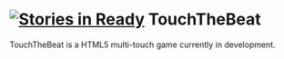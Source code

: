 [![Stories in Ready](https://badge.waffle.io/hstolte/touchthebeat.png?label=ready&title=Ready)](https://waffle.io/hstolte/touchthebeat)
TouchTheBeat
============

TouchTheBeat is a HTML5 multi-touch game currently in development.
